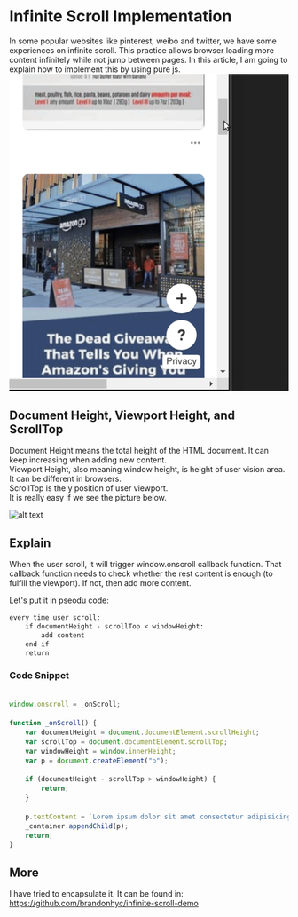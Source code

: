 # Infinite Scroll Implementation

In some popular websites like pinterest, weibo and twitter, we have some experiences on infinite scroll. This practice allows browser loading more content infinitely while not jump between pages. In this article, I am going to explain how to implement this by using pure js.
![alt text](pinterest.gif "pinterest")



## Document Height, Viewport Height, and ScrollTop 

Document Height means the total height of the HTML document. It can keep increasing when adding new content.
<br>
Viewport Height, also meaning window height, is height of user vision area. It can be different in browsers. 
<br>
ScrollTop is the y position of user viewport. 
<br>
It is really easy if we see the picture below. 

![alt text](google.gif "google")

## Explain
When the user scroll, it will trigger window.onscroll callback function. That callback function needs to check whether the rest content is enough (to fulfill the viewport). If not, then add more content. 

Let's put it in pseodu code:
```
every time user scroll:
    if documentHeight - scrollTop < windowHeight: 
        add content
    end if
    return
```

### Code Snippet
```js

window.onscroll = _onScroll;

function _onScroll() {
    var documentHeight = document.documentElement.scrollHeight;
    var scrollTop = document.documentElement.scrollTop;
    var windowHeight = window.innerHeight;
    var p = document.createElement("p");

    if (documentHeight - scrollTop > windowHeight) {
        return;
    }
    
    p.textContent = `Lorem ipsum dolor sit amet consectetur adipisicing elit. Sapiente maxime beatae porro non vitae vel natus error odio ut inventore perspiciatis, ipsa hic quaerat dolorum dolor unde architecto exercitationem vero.`;
    _container.appendChild(p);
    return;
}

```

## More
I have tried to encapsulate it. It can be found in: https://github.com/brandonhyc/infinite-scroll-demo